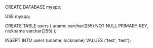 CREATE DATABASE myapp;

USE myapp;

CREATE TABLE users (
    uname varchar(255) NOT NULL PRIMARY KEY,
    nickname varchar(255)
);

INSERT INTO users (uname, nickname) VALUES ('test', 'test');

